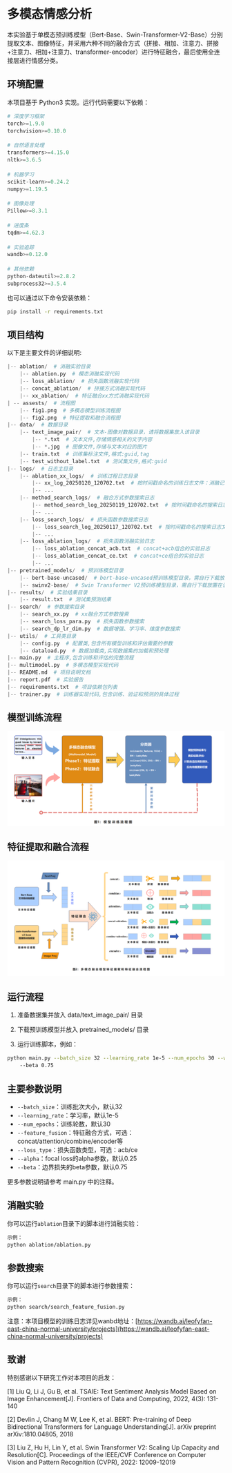# 多模态情感分析

本实验基于单模态预训练模型（Bert-Base、Swin-Transformer-V2-Base）分别提取文本、图像特征，并采用六种不同的融合方式（拼接、相加、注意力、拼接+注意力、相加+注意力、transformer-encoder）进行特征融合，最后使用全连接层进行情感分类。

## 环境配置

本项目基于 Python3 实现。运行代码需要以下依赖：

```python
# 深度学习框架
torch>=1.9.0
torchvision>=0.10.0

# 自然语言处理
transformers>=4.15.0
nltk>=3.6.5

# 机器学习
scikit-learn>=0.24.2
numpy>=1.19.5

# 图像处理
Pillow>=8.3.1

# 进度条
tqdm>=4.62.3

# 实验追踪
wandb>=0.12.0

# 其他依赖
python-dateutil>=2.8.2
subprocess32>=3.5.4
```

也可以通过以下命令安装依赖：

```bash
pip install -r requirements.txt
```

## 项目结构

以下是主要文件的详细说明:

```python
|-- ablation/  # 消融实验目录
    |-- ablation.py  # 模态消融实现代码
    |-- loss_ablation/  # 损失函数消融实现代码
    |-- concat_ablation/  # 拼接方式消融实现代码
    |-- xx_ablation/  # 特征融合xx方式消融实现代码
| -- assests/  # 流程图
    |-- fig1.png  # 多模态模型训练流程图
    |-- fig2.png  # 特征提取和融合流程图
|-- data/  # 数据目录
    |-- text_image_pair/  # 文本-图像对数据目录，请将数据集放入该目录
        |-- *.txt  # 文本文件,存储情感相关的文字内容
        |-- *.jpg  # 图像文件,存储与文本对应的图片
    |-- train.txt  # 训练集标注文件,格式:guid,tag
    |-- test_without_label.txt  # 测试集文件,格式:guid
|-- logs/  # 日志主目录
    |-- ablation_xx_logs/  # 训练过程日志目录
        |-- xx_log_20250120_120702.txt  # 按时间戳命名的训练日志文件：消融记录日志
        |-- ...
    |-- method_search_logs/  # 融合方式参数搜索日志
        |-- method_search_log_20250119_120702.txt  # 按时间戳命名的搜索日志文件
        |-- ...
    |-- loss_search_logs/  # 损失函数参数搜索日志
        |-- loss_search_log_20250117_120702.txt  # 按时间戳命名的搜索日志文件
        |-- ...
    |-- loss_ablation_logs/  # 损失函数消融实验日志
        |-- loss_ablation_concat_acb.txt  # concat+acb组合的实验日志
        |-- loss_ablation_concat_ce.txt  # concat+ce组合的实验日志
        |-- ...
|-- pretrained_models/  # 预训练模型目录
    |-- bert-base-uncased/  # bert-base-uncased预训练模型目录，需自行下载放置在该目录
    |-- swinv2-base/  # Swin Transformer V2预训练模型目录，需自行下载放置在该目录
|-- results/  # 实验结果目录
    |-- result.txt  # 测试集预测结果
|-- search/  # 参数搜索目录
    |-- search_xx.py  # xx融合方式参数搜索
    |-- search_loss_para.py  # 损失函数参数搜索
    |-- search_dp_lr_dim.py  # 数据增强、学习率、维度参数搜索
|-- utils/  # 工具类目录
    |-- config.py  # 配置类,包含所有模型训练和评估需要的参数
    |-- dataload.py  # 数据加载类,实现数据集的加载和预处理
|-- main.py  # 主程序,包含训练和评估的完整流程
|-- multimodel.py  # 多模态模型实现代码
|-- README.md  # 项目说明文档
|-- report.pdf  # 实验报告
|-- requirements.txt  # 项目依赖包列表
|-- trainer.py  # 训练器实现代码,包含训练、验证和预测的具体过程
```

## 模型训练流程
![模型架构](assets/fig1.png)

## 特征提取和融合流程
![特征提取和融合](assets/fig2.png)

## 运行流程

1. 准备数据集并放入 data/text_image_pair/ 目录

2. 下载预训练模型并放入 pretrained_models/ 目录

3. 运行训练脚本，例如：

```bash
python main.py --batch_size 32 --learning_rate 1e-5 --num_epochs 30 --wandb True --feature_fusion encoder --loss_type acb --alpha 0.25 --beta 0.75
    --beta 0.75
```

## 主要参数说明

- `--batch_size`：训练批次大小，默认32
- `--learning_rate`：学习率，默认1e-5  
- `--num_epochs`：训练轮数，默认30
- `--feature_fusion`：特征融合方式，可选：concat/attention/combine/encoder等
- `--loss_type`：损失函数类型，可选：acb/ce
- `--alpha`：focal loss的alpha参数，默认0.25
- `--beta`：边界损失的beta参数，默认0.75

更多参数说明请参考 main.py 中的注释。

## 消融实验

你可以运行`ablation`目录下的脚本进行消融实验：

```bash
示例：
python ablation/ablation.py
```

## 参数搜索

你可以运行`search`目录下的脚本进行参数搜索：

```bash
示例：
python search/search_feature_fusion.py
```

注意：本项目模型的训练日志详见wanbd地址：[https://wandb.ai/leofyfan-east-china-normal-university/projects](https://wandb.ai/leofyfan-east-china-normal-university/projects)

## 致谢

特别感谢以下研究工作对本项目的启发：

[1] Liu Q, Li J, Gu B, et al. TSAIE: Text Sentiment Analysis Model Based on Image Enhancement[J]. Frontiers of Data and Computing, 2022, 4(3): 131-140

[2] Devlin J, Chang M W, Lee K, et al. BERT: Pre-training of Deep Bidirectional Transformers for Language Understanding[J]. arXiv preprint arXiv:1810.04805, 2018

[3] Liu Z, Hu H, Lin Y, et al. Swin Transformer V2: Scaling Up Capacity and Resolution[C]. Proceedings of the IEEE/CVF Conference on Computer Vision and Pattern Recognition (CVPR), 2022: 12009-12019

